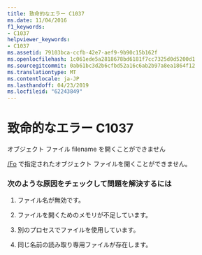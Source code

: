 ```yaml
---
title: 致命的なエラー C1037
ms.date: 11/04/2016
f1_keywords:
- C1037
helpviewer_keywords:
- C1037
ms.assetid: 79103bca-ccfb-42e7-aef9-9b90c15b162f
ms.openlocfilehash: 1c061ede5a2818678bd6181f7cc7325d0d5200d1
ms.sourcegitcommit: 0ab61bc3d2b6cfbd52a16c6ab2b97a8ea1864f12
ms.translationtype: MT
ms.contentlocale: ja-JP
ms.lasthandoff: 04/23/2019
ms.locfileid: "62243849"
---
```

# <a name="fatal-error-c1037"></a>致命的なエラー C1037

オブジェクト ファイル filename を開くことができません

[/Fo](../../build/reference/fo-object-file-name.md) で指定されたオブジェクト ファイルを開くことができません。

### <a name="to-fix-by-checking-the-following-possible-causes"></a>次のような原因をチェックして問題を解決するには

1. ファイル名が無効です。

1. ファイルを開くためのメモリが不足しています。

1. 別のプロセスでファイルを使用しています。

1. 同じ名前の読み取り専用ファイルが存在します。

